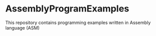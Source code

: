 # AssemblyProgramExamples
This repository contains programming examples written in Assembly language (ASM) 
